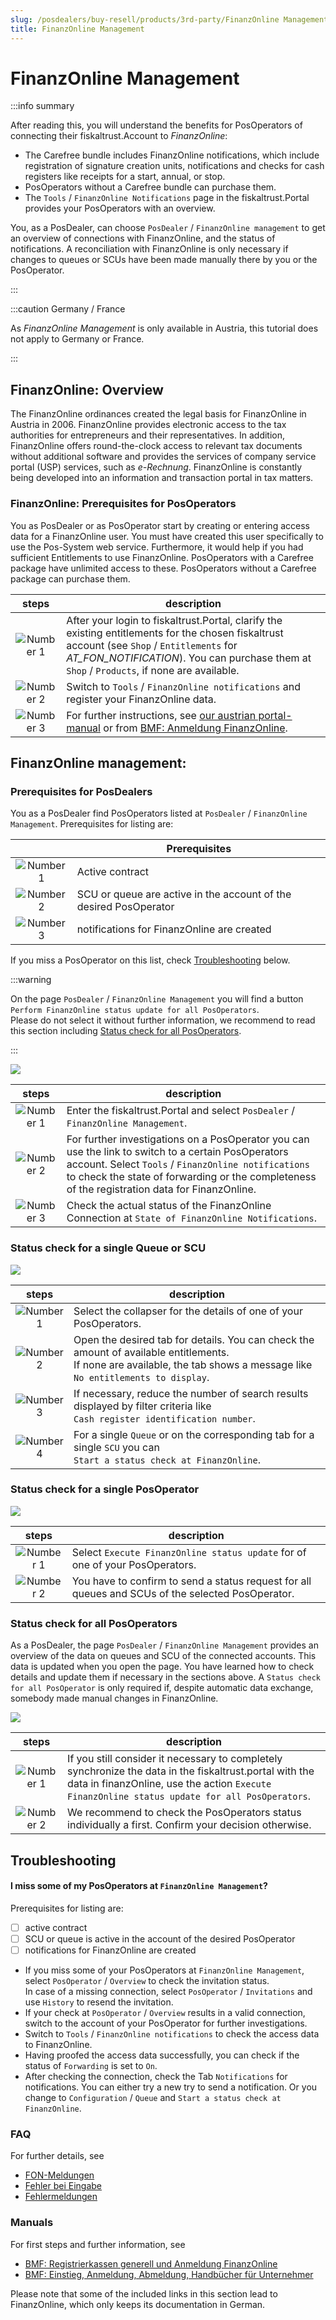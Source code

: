 ```yaml
---
slug: /posdealers/buy-resell/products/3rd-party/FinanzOnline Management
title: FinanzOnline Management
---
```

# FinanzOnline Management

:::info summary

After reading this, you will understand the benefits for PosOperators of connecting their fiskaltrust.Account to _FinanzOnline_:
* The Carefree bundle includes FinanzOnline notifications, which include registration of signature creation units, notifications and checks for cash registers like receipts for a start, annual, or stop. 
* PosOperators without a Carefree bundle can purchase them. 
* The `Tools` / `FinanzOnline Notifications` page in the fiskaltrust.Portal provides your PosOperators with an overview.

You, as a PosDealer, can choose `PosDealer` / `FinanzOnline management` to get an overview of connections with FinanzOnline,  and the status of notifications.
 A reconciliation with FinanzOnline is only necessary if changes to queues or SCUs have been made manually there by you or the PosOperator. 

:::

:::caution Germany / France

As _FinanzOnline Management_ is only available in Austria, this tutorial does not apply to Germany or France.

:::

## FinanzOnline: Overview

The FinanzOnline ordinances created the legal basis for FinanzOnline in Austria in 2006.
FinanzOnline provides electronic access to the tax authorities for entrepreneurs and their representatives. In addition, FinanzOnline offers round-the-clock access to relevant tax documents without additional software and provides the services of company service portal (USP) services, such as _e-Rechnung_.
FinanzOnline is constantly being developed into an information and transaction portal in tax matters.

### FinanzOnline: Prerequisites for PosOperators

You as PosDealer or as PosOperator start by creating or entering access data for a FinanzOnline user. You must have created this user specifically to use the Pos-System web service. Furthermore, it would help if you had sufficient Entitlements to use FinanzOnline. PosOperators with a Carefree package have unlimited access to these. PosOperators without a Carefree package can purchase them.


| steps | description                                                                                                                |
|:----------------------:|-------------------------------------------------------------------------------------------------------------------------------------|
|![Number 1](../../../images/numbers/circle-1o.png) |After your login to fiskaltrust.Portal, clarify the existing entitlements for the chosen fiskaltrust account (see `Shop` / `Entitlements` for _AT_FON_NOTIFICATION_). You can purchase them at  `Shop` / `Products`, if none are available.  |
|![Number 2](../../../images/numbers/circle-2o.png) |Switch to `Tools` / `FinanzOnline notifications` and register your FinanzOnline data.  |
|![Number 3](../../../images/numbers/circle-3o.png) |For further instructions, see [our austrian portal-manual](https://docs.fiskaltrust.cloud/de/docs/portal-manual/austria/fiscalization#enter-and-check-the-finanzonline-access-data-of-the-posoperator) or from [BMF: Anmeldung FinanzOnline](https://finanzonline.bmf.gv.at/eLearning/BMF_Handbuch_Registrierkassen.pdf).  |

## FinanzOnline management: 

### Prerequisites for PosDealers 

You as a PosDealer find PosOperators listed at `PosDealer` / `FinanzOnline Management`. 
Prerequisites for listing are:

|  | Prerequisites                                                                                                                |
|:----------------------:|-------------------------------------------------------------------------------------------------------------------------------------|
|![Number 1](../../../images/numbers/circle-1o.png) |Active contract  |
|![Number 2](../../../images/numbers/circle-2o.png) |SCU or queue are active in the account of the desired PosOperator  |
|![Number 3](../../../images/numbers/circle-3o.png) |notifications for FinanzOnline are created  |

If you miss a PosOperator on this list, check [Troubleshooting](#troubleshooting) below. 


:::warning

On the page `PosDealer` / `FinanzOnline Management` you will find a button `Perform FinanzOnline status update for all PosOperators`. </br>
Please do not select it without further information, we recommend to read this section including [Status check for all PosOperators](#status-check-for-all-posoperators).

:::


![](../../../buy-resell/images/FON-Management-1.png)


| steps | description                                                                                                                |
|:----------------------:|-------------------------------------------------------------------------------------------------------------------------------------|
|![Number 1](../../../images/numbers/circle-1o.png) |Enter the fiskaltrust.Portal and select `PosDealer` / `FinanzOnline Management`.  |
|![Number 2](../../../images/numbers/circle-2o.png) |For further investigations on a PosOperator you can use the link to switch to a certain PosOperators account. Select `Tools` / `FinanzOnline notifications` to check the state of forwarding or the completeness of the registration data for FinanzOnline.  |
|![Number 3](../../../images/numbers/circle-3o.png) |Check the actual status of the FinanzOnline Connection at `State of FinanzOnline Notifications`.  |

### Status check for a single Queue or SCU

![](../../../buy-resell/images/FON-Management-2.png)

| steps | description                                                                                                                |
|:----------------------:|-------------------------------------------------------------------------------------------------------------------------------------|
|![Number 1](../../../images/numbers/circle-1o.png) |Select the collapser for the details of one of your PosOperators.|
|![Number 2](../../../images/numbers/circle-2o.png) |Open the desired tab for details. You can check the amount of available entitlements. </br>If none are available, the tab shows a message like `No entitlements to display`.|
|![Number 3](../../../images/numbers/circle-3o.png) |If necessary, reduce the number of search results displayed by filter criteria like </br>`Cash register identification number`.|
|![Number 4](../../../images/numbers/circle-4o.png) |For a single `Queue` or on the corresponding tab for a single `SCU` you can </br>`Start a status check at FinanzOnline`.|


### Status check for a single PosOperator

![](../../../buy-resell/images/FON-Management-3.png)

| steps | description                                                                                                                |
|:----------------------:|-------------------------------------------------------------------------------------------------------------------------------------|
|![Number 1](../../../images/numbers/circle-1o.png) |Select `Execute FinanzOnline status update` for of one of your PosOperators. |
|![Number 2](../../../images/numbers/circle-2o.png) |You have to confirm to send a status request for all queues and SCUs of the selected PosOperator.  |

### Status check for all PosOperators

 As a PosDealer, the page `PosDealer` / `FinanzOnline Management` provides an overview of the data on queues and SCU of the connected accounts. This data is updated when you open the page. You have learned how to check details and update them if necessary in the sections above. A `Status check for all PosOperator` is only required if, despite automatic data exchange, somebody made manual changes in FinanzOnline.


![](../../../buy-resell/images/FON-Management-4.png)

| steps | description                                                                                                                |
|:----------------------:|-------------------------------------------------------------------------------------------------------------------------------------|
|![Number 1](../../../images/numbers/circle-1o.png) |If you still consider it necessary to completely synchronize the data in the fiskaltrust.portal with the data in finanzOnline, use the action `Execute FinanzOnline status update for all PosOperators`. |
|![Number 2](../../../images/numbers/circle-2o.png) |We recommend to check the PosOperators status individually a first. Confirm your decision otherwise.  |

## Troubleshooting


#### I miss some of my PosOperators at `FinanzOnline Management`?


Prerequisites for listing are:

- [ ] active contract
- [ ] SCU or queue is active in the account of the desired PosOperator
- [ ] notifications for FinanzOnline are created

* If you miss some of your PosOperators at `FinanzOnline Management`, select `PosOperator` / `Overview` to check the invitation status. </br>In case of a missing connection, select `PosOperator` / `Invitations` and use `History` to resend the invitation.
* If your check at `PosOperator` / `Overview` results in a valid connection, switch to the account of your PosOperator for further investigations.
* Switch to `Tools` / `FinanzOnline notifications` to check the access data to FinanzOnline.
* Having proofed the access data successfully, you can check if the status of `Forwarding` is set to `On`.
* After checking the connection, check the Tab `Notifications` for notifications. You can either try a new try to send a notification. Or you change to `Configuration` / `Queue` and `Start a status check at FinanzOnline`. 

### FAQ

For further details, see
* [FON-Meldungen](https://docs.fiskaltrust.cloud/de/docs/faq/austria#welche-probleme-k%C3%B6nnen-bei-fon-meldungen-f%C3%BCr-kassenbetreiber-auftreten)
* [Fehler bei Eingabe](https://docs.fiskaltrust.cloud/de/docs/faq/austria#welche-h%C3%A4ufigen-fehler-gibt-es-bei-der-eingabe-der-finanzonline-zugangsdaten)
* [Fehlermeldungen](https://docs.fiskaltrust.cloud/de/docs/faq/austria#welche-fehlermeldungen-knnen-bei-der-automatisierten-kommunikation-mit-finanzonline-auftreten)

### Manuals

For first steps and further information, see 

* [BMF: Registrierkassen generell und Anmeldung FinanzOnline](https://finanzonline.bmf.gv.at/eLearning/BMF_Handbuch_Registrierkassen.pdf)
* [BMF: Einstieg, Anmeldung, Abmeldung, Handbücher für Unternehmer](https://www.bmf.gv.at/services/finanzonline/informationen-fuer-unternehmer-und-gemeinden.html)

Please note that some of the included links in this section lead to FinanzOnline, which only keeps its documentation in German.
